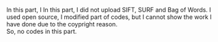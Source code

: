 
In this part, I In this part, I did not upload SIFT, SURF and Bag of Words. 
I used open source, I modified part of codes, but I cannot show the work I have done due to the coypright reason.  
So, no codes in this part.
